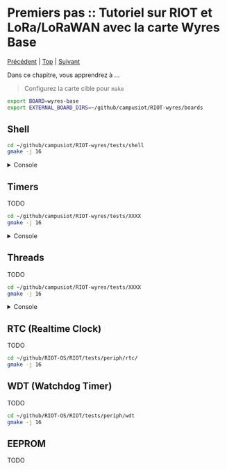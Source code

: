 # Premiers pas :: Tutoriel sur RIOT et LoRa/LoRaWAN avec la carte Wyres Base

[Précédent](02.md) | [Top](README.md) |  [Suivant](04.md)

Dans ce chapitre, vous apprendrez à ...


> Configurez la carte cible pour `make`
```bash
export BOARD=wyres-base
export EXTERNAL_BOARD_DIRS=~/github/campusiot/RIOT-wyres/boards
```

## Shell

```bash
cd ~/github/campusiot/RIOT-wyres/tests/shell
gmake -j 16
```

<details>
<summary>Console</summary>
```
main(): This is RIOT! (Version: 2023.07-devel-325-g2863d)
test_shell.
> help
Command          	Description
---------------------------------------
bufsize          	Get the shell's buffer size
start_test       	starts a test
end_test         	ends a test
echo             	prints the input command
empty            	print nothing on command
app_metadata     	Returns application metadata
pm               	interact with layered PM subsystem
ps               	Prints information about running threads.
reboot           	Reboot the node
version          	Prints current RIOT_VERSION
xfa_test1        	xfa test command 1
xfa_test2        	xfa test command 2
> ps
    pid | name             	| state	Q | pri | stack  ( used) ( free) | base addr  | current	 
      - | isr_stack        	| -    	- |   - |	512 (  172) (  340) | 0x20000000 | 0x200001c8
      1 | main             	| running  Q |   7 |   1024 (  536) (  488) | 0x20000398 | 0x2000071c
    	| SUM              	|        	| 	|   1536 (  708) (  828)
> bufsize
60
> pm
Usage:
    pm show: display current blockers for each power mode
    pm set <mode>: manually set power mode (lasts until WFI returns)
    pm block <mode>: manually block power mode
    pm unblock <mode>: manually unblock power mode
    pm off: call pm_off()
> pm show
mode 0 blockers: 1
mode 1 blockers: 2
mode 2 blockers: 0
Lowest allowed mode: 2
> app_metadata
{"cmd": "app_metadata_print_json()"}
{"data": {"APP_NAME": "test-shell"}}
{"data": {"BOARD": "wyres-base"}}
{"data": {"CPU": "stm32"}}
{"data": {"APP_SHELL_FMT": "NONE"}}
{"data": {"MCU": "stm32"}}
{"data": {"OS_VERSION": "2023.07-devel-325-g2863d"}}
{"result": "SUCCESS"}
> reboot
main(): This is RIOT! (Version: 2023.07-devel-325-g2863d)
test_shell.
>
```
</details>


## Timers

TODO

```bash
cd ~/github/campusiot/RIOT-wyres/tests/XXXX
gmake -j 16
```

<details>
<summary>Console</summary>
```
TODO
```
</details>

## Threads

TODO

```bash
cd ~/github/campusiot/RIOT-wyres/tests/XXXX
gmake -j 16
```

<details>
<summary>Console</summary>
```
TODO
```
</details>


## RTC (Realtime Clock)

TODO


```bash
cd ~/github/RIOT-OS/RIOT/tests/periph/rtc/
gmake -j 16
```



## WDT (Watchdog Timer)

TODO

```bash
cd ~/github/RIOT-OS/RIOT/tests/periph/wdt
gmake -j 16
```


## EEPROM

TODO

